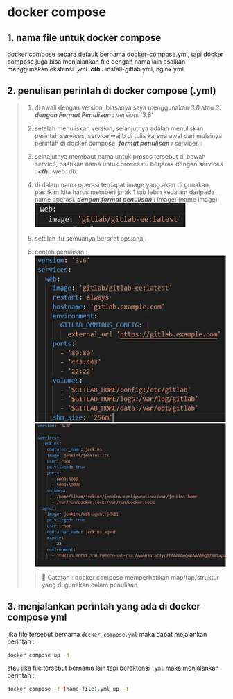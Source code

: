 # docker compose

## 1. nama file untuk docker compose

docker compose secara default bernama docker-compose.yml, tapi docker compose juga bisa menjalankan file dengan nama lain asalkan menggunakan ekstensi *.yml*. ***cth :*** install-gitlab.yml, nginx.yml

## 2. penulisan perintah di docker compose (.yml)

> 1. di awali dengan version, biasanya saya menggunakan *3.8* atau *3*.
> ***dengan Format Penulisan :*** version: '3.8'
>
> 2. setelah menuliskan version, selanjutnya adalah menuliskan perintah services, service wajib di tulis karena awal dari mulainya perintah di docker compose.
> ***format penulisan :*** services :
>
> 3. selnajutnya membaut nama untuk proses tersebut di bawah service, pastikan nama untuk proses itu berjarak dengan services :
> ***cth :*** web: db:
> 4. di dalam nama operasi terdapat image yang akan di gunakan, pastikan kita harus memberi jarak 1 tab lebih kedalam  daripada name operasi.
> ***dengan format penulisan :***   image: (name image)
> ![01](/assets/img/docker-compose-01.png)
>5. setelah itu semuanya bersifat opsional.
>
>
>6. contoh penulisan :
>![02](/assets/img/docker-compose-02.png)
>![03](/assets/img/docker-compose-03.png)
>
> > :memo: Catatan : docker compose memperhatikan map/tap/struktur yang di gunakan dalam penulisan

## 3. menjalankan perintah yang ada di docker compose yml

 jika file tersebut bernama `docker-compose.yml` maka dapat mejalankan perintah :

 ```sh
 docker compose up -d
 ```

atau jika file tersebut bernama lain tapi berektensi `.yml` maka menjalankan perintah :

```sh
docker compose -f (name-file).yml up -d
